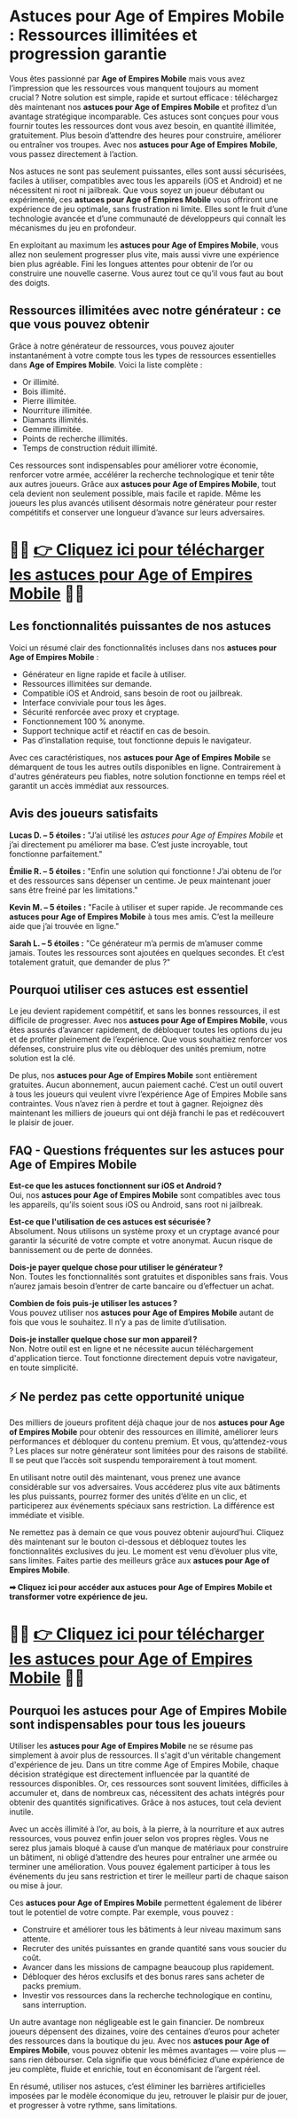 <h1>Astuces pour Age of Empires Mobile : Ressources illimitées et progression garantie</h1>

<p>Vous êtes passionné par <strong>Age of Empires Mobile</strong> mais vous avez l’impression que les ressources vous manquent toujours au moment crucial ? Notre solution est simple, rapide et surtout efficace : téléchargez dès maintenant nos <strong>astuces pour Age of Empires Mobile</strong> et profitez d’un avantage stratégique incomparable. Ces astuces sont conçues pour vous fournir toutes les ressources dont vous avez besoin, en quantité illimitée, gratuitement. Plus besoin d’attendre des heures pour construire, améliorer ou entraîner vos troupes. Avec nos <strong>astuces pour Age of Empires Mobile</strong>, vous passez directement à l’action.</p>

<p>Nos astuces ne sont pas seulement puissantes, elles sont aussi sécurisées, faciles à utiliser, compatibles avec tous les appareils (iOS et Android) et ne nécessitent ni root ni jailbreak. Que vous soyez un joueur débutant ou expérimenté, ces <strong>astuces pour Age of Empires Mobile</strong> vous offriront une expérience de jeu optimale, sans frustration ni limite. Elles sont le fruit d’une technologie avancée et d’une communauté de développeurs qui connaît les mécanismes du jeu en profondeur.</p>

<p>En exploitant au maximum les <strong>astuces pour Age of Empires Mobile</strong>, vous allez non seulement progresser plus vite, mais aussi vivre une expérience bien plus agréable. Fini les longues attentes pour obtenir de l’or ou construire une nouvelle caserne. Vous aurez tout ce qu’il vous faut au bout des doigts.</p>

<h2>Ressources illimitées avec notre générateur : ce que vous pouvez obtenir</h2>

<p>Grâce à notre générateur de ressources, vous pouvez ajouter instantanément à votre compte tous les types de ressources essentielles dans <strong>Age of Empires Mobile</strong>. Voici la liste complète :</p>

<ul>
  <li>Or illimité.</li>
  <li>Bois illimité.</li>
  <li>Pierre illimitée.</li>
  <li>Nourriture illimitée.</li>
  <li>Diamants illimités.</li>
  <li>Gemme illimitée.</li>
  <li>Points de recherche illimités.</li>
  <li>Temps de construction réduit illimité.</li>
</ul>

<p>Ces ressources sont indispensables pour améliorer votre économie, renforcer votre armée, accélérer la recherche technologique et tenir tête aux autres joueurs. Grâce aux <strong>astuces pour Age of Empires Mobile</strong>, tout cela devient non seulement possible, mais facile et rapide. Même les joueurs les plus avancés utilisent désormais notre générateur pour rester compétitifs et conserver une longueur d’avance sur leurs adversaires.</p>

# 🔴🔴 **[👉 Cliquez ici pour télécharger les astuces pour Age of Empires Mobile](https://tinyurl.com/AppXPert)** 🔴🔴

<h2>Les fonctionnalités puissantes de nos astuces</h2>

<p>Voici un résumé clair des fonctionnalités incluses dans nos <strong>astuces pour Age of Empires Mobile</strong> :</p>

<ul>
  <li>Générateur en ligne rapide et facile à utiliser.</li>
  <li>Ressources illimitées sur demande.</li>
  <li>Compatible iOS et Android, sans besoin de root ou jailbreak.</li>
  <li>Interface conviviale pour tous les âges.</li>
  <li>Sécurité renforcée avec proxy et cryptage.</li>
  <li>Fonctionnement 100 % anonyme.</li>
  <li>Support technique actif et réactif en cas de besoin.</li>
  <li>Pas d’installation requise, tout fonctionne depuis le navigateur.</li>
</ul>

<p>Avec ces caractéristiques, nos <strong>astuces pour Age of Empires Mobile</strong> se démarquent de tous les autres outils disponibles en ligne. Contrairement à d'autres générateurs peu fiables, notre solution fonctionne en temps réel et garantit un accès immédiat aux ressources.</p>

<h2>Avis des joueurs satisfaits</h2>

<p><strong>Lucas D. – 5 étoiles :</strong> "J’ai utilisé les <em>astuces pour Age of Empires Mobile</em> et j’ai directement pu améliorer ma base. C’est juste incroyable, tout fonctionne parfaitement."</p>
<p><strong>Émilie R. – 5 étoiles :</strong> "Enfin une solution qui fonctionne ! J’ai obtenu de l’or et des ressources sans dépenser un centime. Je peux maintenant jouer sans être freiné par les limitations."</p>
<p><strong>Kevin M. – 5 étoiles :</strong> "Facile à utiliser et super rapide. Je recommande ces <strong>astuces pour Age of Empires Mobile</strong> à tous mes amis. C’est la meilleure aide que j’ai trouvée en ligne."</p>
<p><strong>Sarah L. – 5 étoiles :</strong> "Ce générateur m’a permis de m’amuser comme jamais. Toutes les ressources sont ajoutées en quelques secondes. Et c’est totalement gratuit, que demander de plus ?"</p>

<h2>Pourquoi utiliser ces astuces est essentiel</h2>

<p>Le jeu devient rapidement compétitif, et sans les bonnes ressources, il est difficile de progresser. Avec nos <strong>astuces pour Age of Empires Mobile</strong>, vous êtes assurés d’avancer rapidement, de débloquer toutes les options du jeu et de profiter pleinement de l’expérience. Que vous souhaitiez renforcer vos défenses, construire plus vite ou débloquer des unités premium, notre solution est la clé.</p>

<p>De plus, nos <strong>astuces pour Age of Empires Mobile</strong> sont entièrement gratuites. Aucun abonnement, aucun paiement caché. C’est un outil ouvert à tous les joueurs qui veulent vivre l’expérience Age of Empires Mobile sans contraintes. Vous n’avez rien à perdre et tout à gagner. Rejoignez dès maintenant les milliers de joueurs qui ont déjà franchi le pas et redécouvert le plaisir de jouer.</p>

<h2>FAQ - Questions fréquentes sur les astuces pour Age of Empires Mobile</h2>

<p><strong>Est-ce que les astuces fonctionnent sur iOS et Android ?</strong><br>
Oui, nos <strong>astuces pour Age of Empires Mobile</strong> sont compatibles avec tous les appareils, qu’ils soient sous iOS ou Android, sans root ni jailbreak.</p>

<p><strong>Est-ce que l'utilisation de ces astuces est sécurisée ?</strong><br>
Absolument. Nous utilisons un système proxy et un cryptage avancé pour garantir la sécurité de votre compte et votre anonymat. Aucun risque de bannissement ou de perte de données.</p>

<p><strong>Dois-je payer quelque chose pour utiliser le générateur ?</strong><br>
Non. Toutes les fonctionnalités sont gratuites et disponibles sans frais. Vous n’aurez jamais besoin d’entrer de carte bancaire ou d’effectuer un achat.</p>

<p><strong>Combien de fois puis-je utiliser les astuces ?</strong><br>
Vous pouvez utiliser nos <strong>astuces pour Age of Empires Mobile</strong> autant de fois que vous le souhaitez. Il n’y a pas de limite d’utilisation.</p>

<p><strong>Dois-je installer quelque chose sur mon appareil ?</strong><br>
Non. Notre outil est en ligne et ne nécessite aucun téléchargement d'application tierce. Tout fonctionne directement depuis votre navigateur, en toute simplicité.</p>

<h2>⚡ Ne perdez pas cette opportunité unique</h2>

<p>Des milliers de joueurs profitent déjà chaque jour de nos <strong>astuces pour Age of Empires Mobile</strong> pour obtenir des ressources en illimité, améliorer leurs performances et débloquer du contenu premium. Et vous, qu’attendez-vous ? Les places sur notre générateur sont limitées pour des raisons de stabilité. Il se peut que l’accès soit suspendu temporairement à tout moment.</p>

<p>En utilisant notre outil dès maintenant, vous prenez une avance considérable sur vos adversaires. Vous accéderez plus vite aux bâtiments les plus puissants, pourrez former des unités d’élite en un clic, et participerez aux événements spéciaux sans restriction. La différence est immédiate et visible.</p>

<p>Ne remettez pas à demain ce que vous pouvez obtenir aujourd’hui. Cliquez dès maintenant sur le bouton ci-dessous et débloquez toutes les fonctionnalités exclusives du jeu. Le moment est venu d’évoluer plus vite, sans limites. Faites partie des meilleurs grâce aux <strong>astuces pour Age of Empires Mobile</strong>.</p>

<p><strong>➡ Cliquez ici pour accéder aux astuces pour Age of Empires Mobile et transformer votre expérience de jeu.</strong></p>

# 🔴🔴 **[👉 Cliquez ici pour télécharger les astuces pour Age of Empires Mobile](https://tinyurl.com/AppXPert)** 🔴🔴

<h2>Pourquoi les astuces pour Age of Empires Mobile sont indispensables pour tous les joueurs</h2>

<p>Utiliser les <strong>astuces pour Age of Empires Mobile</strong> ne se résume pas simplement à avoir plus de ressources. Il s'agit d'un véritable changement d'expérience de jeu. Dans un titre comme Age of Empires Mobile, chaque décision stratégique est directement influencée par la quantité de ressources disponibles. Or, ces ressources sont souvent limitées, difficiles à accumuler et, dans de nombreux cas, nécessitent des achats intégrés pour obtenir des quantités significatives. Grâce à nos astuces, tout cela devient inutile.</p>

<p>Avec un accès illimité à l’or, au bois, à la pierre, à la nourriture et aux autres ressources, vous pouvez enfin jouer selon vos propres règles. Vous ne serez plus jamais bloqué à cause d’un manque de matériaux pour construire un bâtiment, ni obligé d’attendre des heures pour entraîner une armée ou terminer une amélioration. Vous pouvez également participer à tous les événements du jeu sans restriction et tirer le meilleur parti de chaque saison ou mise à jour.</p>

<p>Ces <strong>astuces pour Age of Empires Mobile</strong> permettent également de libérer tout le potentiel de votre compte. Par exemple, vous pouvez :</p>

<ul>
  <li>Construire et améliorer tous les bâtiments à leur niveau maximum sans attente.</li>
  <li>Recruter des unités puissantes en grande quantité sans vous soucier du coût.</li>
  <li>Avancer dans les missions de campagne beaucoup plus rapidement.</li>
  <li>Débloquer des héros exclusifs et des bonus rares sans acheter de packs premium.</li>
  <li>Investir vos ressources dans la recherche technologique en continu, sans interruption.</li>
</ul>

<p>Un autre avantage non négligeable est le gain financier. De nombreux joueurs dépensent des dizaines, voire des centaines d’euros pour acheter des ressources dans la boutique du jeu. Avec nos <strong>astuces pour Age of Empires Mobile</strong>, vous pouvez obtenir les mêmes avantages — voire plus — sans rien débourser. Cela signifie que vous bénéficiez d’une expérience de jeu complète, fluide et enrichie, tout en économisant de l’argent réel.</p>

<p>En résumé, utiliser nos astuces, c’est éliminer les barrières artificielles imposées par le modèle économique du jeu, retrouver le plaisir pur de jouer, et progresser à votre rythme, sans limitations.</p>
